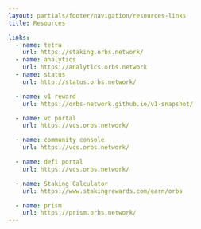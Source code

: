 ```yaml
---
layout: partials/footer/navigation/resources-links
title: Resources

links:
  - name: tetra
    url: https://staking.orbs.network/
  - name: analytics
    url: https://analytics.orbs.network
  - name: status
    url: http://status.orbs.network/

  - name: v1 reward
    url: https://orbs-network.github.io/v1-snapshot/

  - name: vc portal
    url: https://vcs.orbs.network/

  - name: community console
    url: https://vcs.orbs.network/

  - name: defi portal
    url: https://vcs.orbs.network/

  - name: Staking Calculator
    url: https://www.stakingrewards.com/earn/orbs

  - name: prism
    url: https://prism.orbs.network/
---
```

